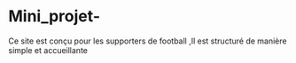 # Mini_projet-
Ce site est conçu pour les supporters de football ,Il est structuré de manière simple et accueillante
